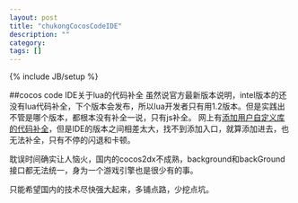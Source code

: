 ```yaml
---
layout: post
title: "chukongCocosCodeIDE"
description: ""
category: 
tags: []
---
```

{% include JB/setup %}

##cocos code IDE关于lua的代码补全
虽然说官方最新版本说明，intel版本的还没有lua代码补全，下个版本会发布，所以lua开发者只有用1.2版本。但是实践出不管是哪个版本，都根本没有补全一说，只有js补全。
网上有[添加用户自定义库的代码补全](http://blog.csdn.net/qqmcy/article/details/40149593)，但是IDE的版本之间相差太大，找不到添加入口，就算添加进去，也无法补全，只有不停的闪退和卡顿。

耽误时间确实让人恼火，国内的cocos2dx不成熟，background和backGround接口都无法统一，身为一个游戏引擎也是很少有的事。

只能希望国内的技术尽快强大起来，多铺点路，少挖点坑。
